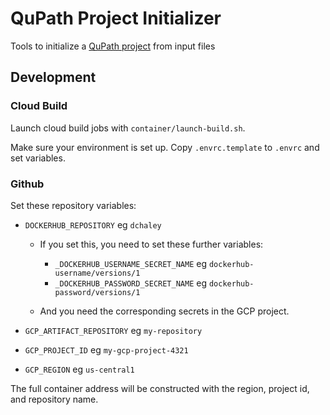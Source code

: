 # QuPath Project Initializer

Tools to initialize a [QuPath project](https://qupath.github.io/) from input files

## Development

### Cloud Build

Launch cloud build jobs with `container/launch-build.sh`.

Make sure your environment is set up. Copy `.envrc.template` to `.envrc` and set variables.

### Github

Set these repository variables:

- `DOCKERHUB_REPOSITORY` eg `dchaley`
  - If you set this, you need to set these further variables:
    - `_DOCKERHUB_USERNAME_SECRET_NAME` eg `dockerhub-username/versions/1`
    - `_DOCKERHUB_PASSWORD_SECRET_NAME` eg `dockerhub-password/versions/1`

  - And you need the corresponding secrets in the GCP project.

- `GCP_ARTIFACT_REPOSITORY` eg `my-repository`
- `GCP_PROJECT_ID` eg `my-gcp-project-4321`
- `GCP_REGION` eg `us-central1`

The full container address will be constructed with the region, project id, and repository name.
